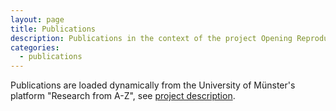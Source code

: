 ```yaml
---
layout: page
title: Publications
description: Publications in the context of the project Opening Reproducible Research (o2r)
categories:
  - publications
---
```


<script type="text/javascript" src="https://cdnjs.cloudflare.com/ajax/libs/jquery/3.1.0/jquery.js"></script>
<script type="text/javascript" src="https://cdnjs.cloudflare.com/ajax/libs/x2js/1.2.0/xml2json.min.js"></script>

<script type="text/javascript">
var x2js = new X2JS();

$(document).ready(function(){
    $.ajax({
        type: "get",
        url: "https://crossorigin.me/https://www.uni-muenster.de/forschungaz-rest/ws/public/infoobject/getrelated/Project/9520/PROJ_has_PUBL",
        dataType: "text",
        success: function(data) {
            var publications = x2js.xml_str2json(data).infoObjects;

            var list = $("#publicationlist");
            $(publications).each(function(index, value) {
                if(value.infoObject._type === "Publication") {
                    var attributes = value.infoObject.attribute;
                    
                    var title, venue, subtitle, journalName, pubYear, authors, pubType, seriesTitle, editor, isbn, doi, url, comments;


                    $(attributes).each(function(index, value) {

                        switch(value._name) {
                            case "Title":
                                title = value.data;
                                break;
                            case "Venue":
                                venue = value.data;
                                break;
                            case "Subtitle":
                                subtitle = value.data;
                                break;
                            case "Journal name":
                                journalName = value.data;
                                break;
                            case "Publication year":
                                pubYear = value.data;
                                break;
                            case "Authors":
                                authors = value.data;
                                break;
                            case "Publication type":
                                pubType = value.additionalInfo;
                                break;
                            case "Title of series":
                                seriesTitle = value.data;
                                break;
                            case "Editor":
                                editor = value.data;
                                break;
                            case "ISBN": 
                                isbn = value.data;
                                break;
                            case "DOI":
                                doi = value.data;
                                break;
                            case "URL":
                                url = value.data;
                                break;
                            case "Comments":
                                comments = value.data;
                                break;
                                

                        }
                    });
                    var content = "<li><a href='" + url + "'>" + title + "</a>";
                    if(subtitle.length != 0) content += ": " + subtitle + ".";

                    content += "<br><i>" + authors + "</i>";

                    content += "<br>";
                    if(pubType.length != 0) content += pubType +" ";
                    if(pubYear.lenght != 0) content += pubYear + " ";
                    if(venue.length != 0) content += venue;
                    if(comments.length != 0) content += ". " + comments + ".";

                    content += "<br>";
                    if(journalName.length != 0) content += journalName;
                    if(editor.length != 0) content += "<i class='editor'>" + editor + "</i>"; 
                    if(seriesTitle.length != 0) content += ". <i class='editor'>" + seriesTitle + "</i>";

                    content += "<br>";
                    if(isbn.length != 0 ) content += "ISBN: " + isbn + " ";
                    if(doi.length != 0) content += "DOI: <a href='" + doi + "'>" + doi + "</a>";
                    content += "</li>";

                    list.append(content);
                }
            });
        },
        error: function(xhr, status) {
            $("#publications").html("Error fetching publications: " + status);
        }
    });

});
</script>


<div id="publications">
    <ul id="publicationlist">
    </ul>
</div>

<div class="attribution">
Publications are loaded dynamically from the University of Münster's platform "Research from A-Z", see <a href="https://www.uni-muenster.de/forschungaz/project/9520?lang=en">project description</a>.
</div> 
